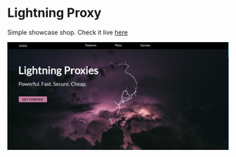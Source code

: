 # Lightning Proxy
Simple showcase shop. Check it live [here](http://lightningproxy.marcinrzodkiewicz.pl/)

![photo of website](./img/shop-showcase.png)
